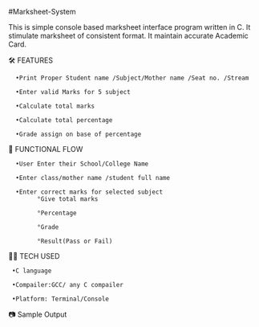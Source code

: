 #Marksheet-System

This is simple console based marksheet interface program written in C. 
It stimulate marksheet of consistent format. 
It maintain accurate Academic Card. 

🛠 FEATURES
  
      •Print Proper Student name /Subject/Mother name /Seat no. /Stream 

      •Enter valid Marks for 5 subject

      •Calculate total marks 

      •Calculate total percentage 

      •Grade assign on base of percentage

📌 FUNCTIONAL FLOW 

      •User Enter their School/College Name

      •Enter class/mother name /student full name

      •Enter correct marks for selected subject 
            °Give total marks 
  
            °Percentage 
    
            °Grade 

            °Result(Pass or Fail) 
      
👩‍💻 TECH USED 

     •C language

     •Compailer:GCC/ any C compailer

     •Platform: Terminal/Console 


📷 Sample Output

   




  
